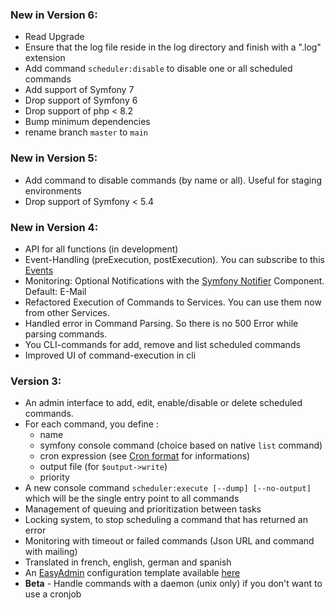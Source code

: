 ### New in Version 6:
- Read Upgrade
- Ensure that the log file reside in the log directory and finish with a ".log" extension
- Add command `scheduler:disable` to disable one or all scheduled commands
- Add support of Symfony 7
- Drop support of Symfony 6
- Drop support of php < 8.2
- Bump minimum dependencies
- rename branch `master` to `main`

### New in Version 5:
- Add command to disable commands (by name or all). Useful for staging environments
- Drop support of Symfony < 5.4

### New in Version 4:
- API for all functions (in development)
- Event-Handling (preExecution, postExecution). You can subscribe to this [Events](Resources/doc/integrations/events/index.md)
- Monitoring: Optional Notifications with the [Symfony Notifier](https://symfony.com/doc/current/notifier.html) Component. Default: E-Mail
- Refactored Execution of Commands to Services. You can use them now from other Services.
- Handled error in Command Parsing. So there is no 500 Error while parsing commands.
- You CLI-commands for add, remove and list scheduled commands
- Improved UI of command-execution in cli

### Version 3:
- An admin interface to add, edit, enable/disable or delete scheduled commands.
- For each command, you define :
    - name
    - symfony console command (choice based on native `list` command)
    - cron expression (see [Cron format](http://en.wikipedia.org/wiki/Cron#Format) for informations)
    - output file (for `$output->write`)
    - priority
- A new console command `scheduler:execute [--dump] [--no-output]` which will be the single entry point to all commands
- Management of queuing and prioritization between tasks
- Locking system, to stop scheduling a command that has returned an error
- Monitoring with timeout or failed commands (Json URL and command with mailing)
- Translated in french, english, german and spanish
- An [EasyAdmin](https://github.com/EasyCorp/EasyAdminBundle) configuration template available [here](Resources/doc/integrations/easyadmin/index.md)
- **Beta** - Handle commands with a daemon (unix only) if you don't want to use a cronjob